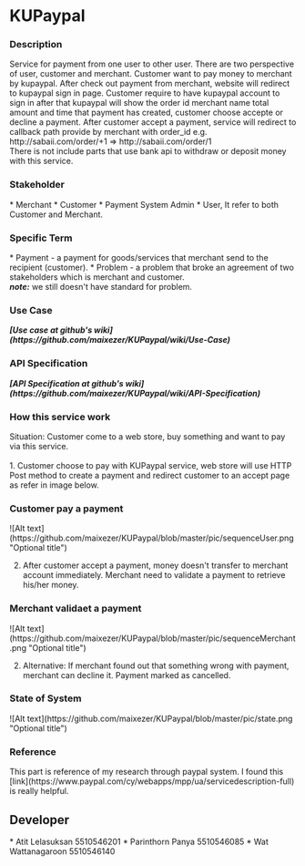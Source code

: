 <h1>KUPaypal</h1>

<h3>Description</h3>
Service for payment from one user to other user. There are two perspective of user, customer and merchant. 
Customer want to pay money to merchant by kupaypal. After check out payment from merchant, website will redirect to kupaypal sign in page. 
Customer require to have kupaypal account to sign in after that kupaypal will show the order id merchant name total amount and time that payment has created, customer choose accepte or decline a payment. 
After customer accept a payment, service will redirect to callback path provide by merchant with order_id e.g. http://sabaii.com/order/+1 => http://sabaii.com/order/1<br>
There is not include parts that use bank api to withdraw or deposit money with this service.

<h3>Stakeholder</h3>
* Merchant
* Customer
* Payment System Admin
* User, It refer to both Customer and Merchant.

<h3>Specific Term</h3>
* Payment - a payment for goods/services that merchant send to the recipient (customer).
* Problem - a problem that broke an agreement of two stakeholders which is merchant and customer.
<br><b><i>note:</i></b> we still doesn't have standard for problem.

<h3>Use Case</h3>
<b><i>[Use case at github's wiki](https://github.com/maixezer/KUPaypal/wiki/Use-Case) </i></b><br>

<h3>API Specification</h3>
<b><i>[API Specification at github's wiki](https://github.com/maixezer/KUPaypal/wiki/API-Specification) </i></b> <br>

<h3>How this service work</h3>
Situation: Customer come to a web store, buy something and want to pay via this service. <br><br>
1. Customer choose to pay with KUPaypal service, web store will use HTTP Post method to create a payment and redirect  customer to an accept page as refer in image below.
<h3>Customer pay a payment</h3>
![Alt text](https://github.com/maixezer/KUPaypal/blob/master/pic/sequenceUser.png "Optional title")

2. After customer accept a payment, money doesn't transfer to merchant account immediately. Merchant need to validate a payment to retrieve his/her money.
<h3>Merchant validaet a payment</h3>
![Alt text](https://github.com/maixezer/KUPaypal/blob/master/pic/sequenceMerchant.png "Optional title")

2. Alternative: If merchant found out that something wrong with payment, merchant can decline it. Payment marked as cancelled.

<h3>State of System</h3>
![Alt text](https://github.com/maixezer/KUPaypal/blob/master/pic/state.png "Optional title")

<h3>Reference</h3>
This part is reference of my research through paypal system.
I found this [link](https://www.paypal.com/cy/webapps/mpp/ua/servicedescription-full) is really helpful.

<h2>Developer</h2>
* Atit Lelasuksan 5510546201
* Parinthorn Panya 5510546085
* Wat Wattanagaroon 5510546140
